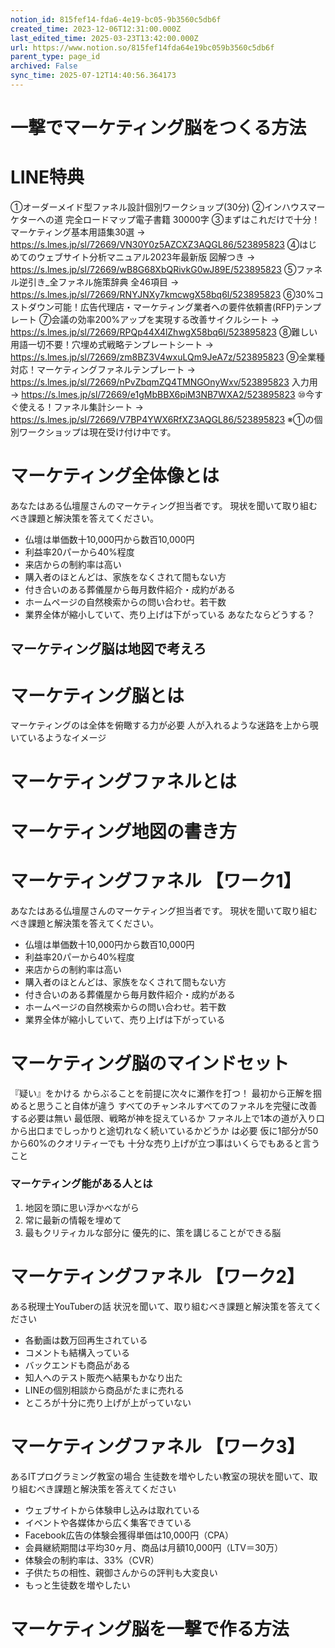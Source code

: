 ```yaml
---
notion_id: 815fef14-fda6-4e19-bc05-9b3560c5db6f
created_time: 2023-12-06T12:31:00.000Z
last_edited_time: 2025-03-23T13:42:00.000Z
url: https://www.notion.so/815fef14fda64e19bc059b3560c5db6f
parent_type: page_id
archived: False
sync_time: 2025-07-12T14:40:56.364173
---
```


# 一撃でマーケティング脳をつくる方法

# LINE特典
①オーダーメイド型ファネル設計個別ワークショップ(30分)
②インハウスマーケターへの道 完全ロードマップ電子書籍 30000字
③まずはこれだけで十分！マーケティング基本用語集30選
→ https://s.lmes.jp/sl/72669/VN30Y0z5AZCXZ3AQGL86/523895823
④はじめてのウェブサイト分析マニュアル2023年最新版 図解つき
→ https://s.lmes.jp/sl/72669/wB8G68XbQRivkG0wJ89E/523895823
⑤ファネル逆引き_全ファネル施策辞典 全46項目
→ https://s.lmes.jp/sl/72669/RNYJNXy7kmcwgX58bq6l/523895823
⑥30%コストダウン可能！広告代理店・マーケティング業者への要件依頼書(RFP)テンプレート
⑦会議の効率200%アップを実現する改善サイクルシート
→ https://s.lmes.jp/sl/72669/RPQp44X4lZhwgX58bq6l/523895823
⑧難しい用語一切不要！穴埋め式戦略テンプレートシート
→ https://s.lmes.jp/sl/72669/zm8BZ3V4wxuLQm9JeA7z/523895823
⑨全業種対応！マーケティングファネルテンプレート
→ https://s.lmes.jp/sl/72669/nPvZbqmZQ4TMNGOnyWxv/523895823
入力用→ https://s.lmes.jp/sl/72669/e1gMbBBX6piM3NB7WXA2/523895823
⑩今すぐ使える！ファネル集計シート
→ https://s.lmes.jp/sl/72669/V7BP4YWX6RfXZ3AQGL86/523895823
※①の個別ワークショップは現在受け付け中です。
# マーケティング全体像とは
あなたはある仏壇屋さんのマーケティング担当者です。
現状を聞いて取り組むべき課題と解決策を答えてください。
- 仏壇は単価数十10,000円から数百10,000円
- 利益率20パーから40%程度
- 来店からの制約率は高い
- 購入者のほとんどは、家族をなくされて間もない方
- 付き合いのある葬儀屋から毎月数件紹介・成約がある
- ホームページの自然検索からの問い合わせ。若干数
- 業界全体が縮小していて、売り上げは下がっている
あなたならどうする？
## マーケティング脳は地図で考えろ
# マーケティング脳とは
マーケティングのは全体を俯瞰する力が必要
人が入れるような迷路を上から覗いているようなイメージ
# マーケティングファネルとは
# マーケティング地図の書き方
# マーケティングファネル 【ワーク1】
あなたはある仏壇屋さんのマーケティング担当者です。
現状を聞いて取り組むべき課題と解決策を答えてください。
- 仏壇は単価数十10,000円から数百10,000円
- 利益率20パーから40%程度
- 来店からの制約率は高い
- 購入者のほとんどは、家族をなくされて間もない方
- 付き合いのある葬儀屋から毎月数件紹介・成約がある
- ホームページの自然検索からの問い合わせ。若干数
- 業界全体が縮小していて、売り上げは下がっている　　
# マーケティング脳のマインドセット
『疑い』をかける
からぶることを前提に次々に瀬作を打つ！
最初から正解を掴めると思うこと自体が違う
 すべてのチャンネルすべてのファネルを完璧に改善する必要は無い
最低限、戦略が神を捉えているか
ファネル上で1本の道が入り口から出口までしっかりと途切れなく続いているかどうか は必要
 仮に1部分が50から60%のクオリティーでも 十分な売り上げが立つ事はいくらでもあると言うこと
### マーケティング能がある人とは
1. 地図を頭に思い浮かべながら
1. 常に最新の情報を埋めて
1. 最もクリティカルな部分に
優先的に、策を講じることができる脳
# マーケティングファネル 【ワーク2】
ある税理士YouTuberの話
 状況を聞いて、取り組むべき課題と解決策を答えてください
- 各動画は数万回再生されている
- コメントも結構入っている
- バックエンドも商品がある
- 知人へのテスト販売へ結果もかなり出た
- LINEの個別相談から商品がたまに売れる
- ところが十分に売り上げが上がっていない
# マーケティングファネル 【ワーク3】
あるITプログラミング教室の場合
生徒数を増やしたい教室の現状を聞いて、取り組むべき課題と解決策を答えてください
- ウェブサイトから体験申し込みは取れている
- イベントや各媒体から広く集客できている
- Facebook広告の体験会獲得単価は10,000円（CPA）
- 会員継続期間は平均30ヶ月、商品は月額10,000円（LTV＝30万）
- 体験会の制約率は、33%（CVR）
- 子供たちの相性、親御さんからの評判も大変良い
- もっと生徒数を増やしたい
# マーケティング脳を一撃で作る方法
# 